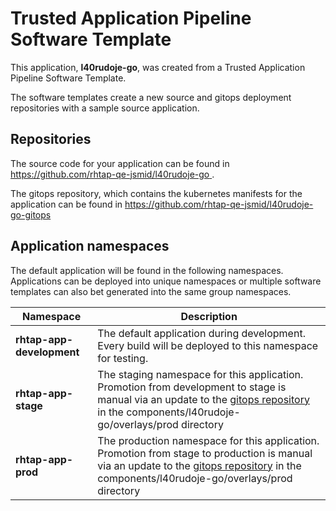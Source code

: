 # Trusted Application Pipeline Software Template

This application, **l40rudoje-go**, was created from a Trusted Application Pipeline Software Template.

The software templates create a new source and gitops deployment repositories with a sample source application. 

## Repositories

The source code for your application can be found in [https://github.com/rhtap-qe-jsmid/l40rudoje-go ](https://github.com/rhtap-qe-jsmid/l40rudoje-go ).
 
The gitops repository, which contains the kubernetes manifests for the application can be found in 
[https://github.com/rhtap-qe-jsmid/l40rudoje-go-gitops ](https://github.com/rhtap-qe-jsmid/l40rudoje-go-gitops ) 

## Application namespaces 

The default application will be found in the following namespaces. Applications can be deployed into unique namespaces or multiple software templates can also bet generated into the same group namespaces.  

|  Namespace   |  Description   |  
| -------- | -------- |   
| **rhtap-app-development** | The default application during development. Every build will be deployed to this namespace for testing. | 
| **rhtap-app-stage** | The staging namespace for this application. Promotion from development to stage is manual via an update to the [gitops repository](https://github.com/rhtap-qe-jsmid/l40rudoje-go-gitops ) in the components/l40rudoje-go/overlays/prod directory |  
| **rhtap-app-prod** | The production namespace for this application. Promotion from stage to production is manual via an update to the [gitops repository](https://github.com/rhtap-qe-jsmid/l40rudoje-go-gitops ) in the components/l40rudoje-go/overlays/prod directory | 